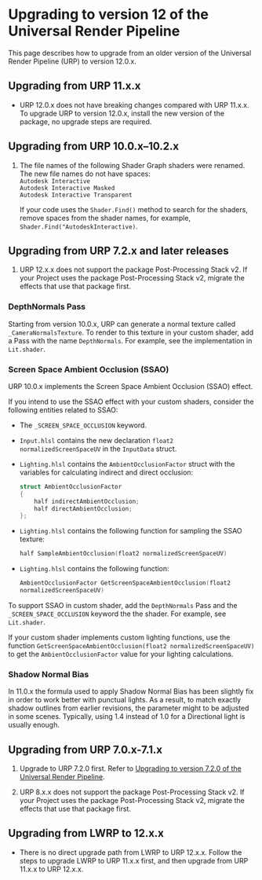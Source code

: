 # Upgrading to version 12 of the Universal Render Pipeline

This page describes how to upgrade from an older version of the Universal Render Pipeline (URP) to version 12.0.x.

## Upgrading from URP 11.x.x

* URP 12.0.x does not have breaking changes compared with URP 11.x.x. To upgrade URP to version 12.0.x, install the new version of the package, no upgrade steps are required.

## Upgrading from URP 10.0.x–10.2.x

1. The file names of the following Shader Graph shaders were renamed. The new file names do not have spaces:<br/>`Autodesk Interactive`<br/>`Autodesk Interactive Masked`<br/>`Autodesk Interactive Transparent`

    If your code uses the `Shader.Find()` method to search for the shaders, remove spaces from the shader names, for example, `Shader.Find("AutodeskInteractive)`.

## Upgrading from URP 7.2.x and later releases

1. URP 12.x.x does not support the package Post-Processing Stack v2. If your Project uses the package Post-Processing Stack v2, migrate the effects that use that package first.

### DepthNormals Pass

Starting from version 10.0.x, URP can generate a normal texture called `_CameraNormalsTexture`. To render to this texture in your custom shader, add a Pass with the name `DepthNormals`. For example, see the implementation in `Lit.shader`.

### Screen Space Ambient Occlusion (SSAO)

URP 10.0.x implements the Screen Space Ambient Occlusion (SSAO) effect.

If you intend to use the SSAO effect with your custom shaders, consider the following entities related to SSAO:

* The `_SCREEN_SPACE_OCCLUSION` keyword.

* `Input.hlsl` contains the new declaration `float2  normalizedScreenSpaceUV` in the `InputData` struct.

* `Lighting.hlsl` contains the `AmbientOcclusionFactor` struct with the variables for calculating indirect and direct occlusion:

    ```c++
    struct AmbientOcclusionFactor
    {
        half indirectAmbientOcclusion;
        half directAmbientOcclusion;
    };
    ```

* `Lighting.hlsl` contains the following function for sampling the SSAO texture:

    ```c++
    half SampleAmbientOcclusion(float2 normalizedScreenSpaceUV)
    ```

* `Lighting.hlsl` contains the following function:

    ```c++
    AmbientOcclusionFactor GetScreenSpaceAmbientOcclusion(float2
    normalizedScreenSpaceUV)
    ```

To support SSAO in custom shader, add the `DepthNormals` Pass and the `_SCREEN_SPACE_OCCLUSION` keyword the the shader. For example, see `Lit.shader`.

If your custom shader implements custom lighting functions, use the function `GetScreenSpaceAmbientOcclusion(float2 normalizedScreenSpaceUV)` to get the `AmbientOcclusionFactor` value for your lighting calculations.

### Shadow Normal Bias

In 11.0.x the formula used to apply Shadow Normal Bias has been slightly fix in order to work better with punctual lights.
As a result, to match exactly shadow outlines from earlier revisions, the parameter might to be adjusted in some scenes. Typically, using 1.4 instead of 1.0 for a Directional light is usually enough.


## Upgrading from URP 7.0.x-7.1.x

1. Upgrade to URP 7.2.0 first. Refer to [Upgrading to version 7.2.0 of the Universal Render Pipeline](upgrade-guide-7-2-0.md).

2. URP 8.x.x does not support the package Post-Processing Stack v2. If your Project uses the package Post-Processing Stack v2, migrate the effects that use that package first.

## Upgrading from LWRP to 12.x.x

* There is no direct upgrade path from LWRP to URP 12.x.x. Follow the steps to upgrade LWRP to URP 11.x.x first, and then upgrade from URP 11.x.x to URP 12.x.x.
